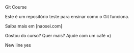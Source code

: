 Git Course

Este é um repositório teste para ensinar como o Git funciona. 

Saiba mais em [naosei.com]

Gostou do curso? Quer mais? Ajude com um café =)

New line yes 